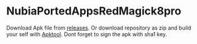 # NubiaPortedAppsRedMagick8pro
Download Apk file from [releases](https://github.com/N3kowarriorCZenchilada/NubiaPortedAppsRedMagick8pro/releases/tag/Mora).
Or download repository as zip and build your self with [Apktool](https://ibotpeaches.github.io/Apktool/). Dont forget to sign the apk with sha1 key.
